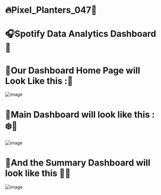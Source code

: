 # 🔥Pixel_Planters_047🍁

# 🎧Spotify Data Analytics Dashboard 🚀


# 📍Our Dashboard Home Page will Look Like this :🌄
![image](https://github.com/user-attachments/assets/a8e5ae1e-b89b-4e98-9e57-effe8d2f06c5)

# 📍Main Dashboard will look like this : ❄️🥀
![image](https://github.com/user-attachments/assets/79ed04e7-5e39-456f-9ddc-258d99dda09a)

# 📍And the Summary Dashboard will look like this 🌟🎵
![image](https://github.com/user-attachments/assets/9a91c568-ff53-4c6d-a847-86d85c39a84c)










